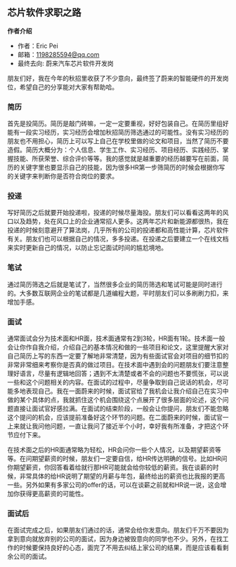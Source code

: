 

## 芯片软件求职之路

**作者介绍**

- 作者：Eric Pei
- 邮箱：1198285594@qq.com
- 最终去向: 蔚来汽车芯片软件开发岗

朋友们好，我在今年的秋招里收获了不少意向，最终签了蔚来的智能硬件的开发岗位，希望自己的分享能对大家有帮助哈。


### 简历
首先是投简历。简历是敲门砖嘛，一定一定要重视，好好包装自己。在简历里组好能有一段实习经历，实习经历会增加秋招简历筛选通过的可能性。没有实习经历的朋友也不用担心，简历上可以写上自己在学校里做的论文和项目，当然了简历不要造假。简历大概分为：个人信息、学生工作、实习经历、项目经历、实践经历、掌握技能、所获荣誉、综合评价等等。我的感觉就是越重要的经历越要写在前面，简历的关键字里也要显示自己的技能，因为很多HR第一步筛简历的时候会根据你写的关键字来判断你是否符合岗位的要求。

### 投递
写好简历之后就要开始投递啦，投递的时候尽量海投。朋友们可以看看这两年的风口以及趋势，处在风口上的企业通常招人更多。这两年芯片和新能源都很热，我在投递的时候刻意避开了算法岗，几乎所有的公司的投递都和高性能计算，芯片软件有关。朋友们也可以根据自己的情况，多多投递。在投递之后要建立一个在线文档来实时更新自己的情况，以防止忘记面试时间的尴尬境地。

### 笔试
通过简历筛选之后就是笔试了，当然很多企业的简历筛选和笔试可能是同时进行的。大多数互联网企业的笔试都是几道编程大题，平时朋友们可以多刷刷力扣，来增加手感。


### 面试
通常面试会分为技术面和HR面，技术面通常有2到3轮，HR面有1轮。技术面一般会让你作自我介绍，介绍自己的基本情况和做的一些项目和论文，这里提醒大家对自己简历上写的东西一定要了解地非常清楚，因为有些面试官会对项目的细节扣的非常非常细来考察你是否真的做过项目。在技术面中遇到会的问题朋友们要注意整理好语言，尽量有逻辑地回答；遇到不太清楚或者不会的问题也不要慌张，可以说一些和这个问题相关的内容。在面试的过程中，尽量争取到自己说话的机会，尽可能多地表现自己。我在一面蔚来的时候，面试官给了我机会让我介绍自己在实习中做的某个具体的点，我就抓住这个机会围绕这个点展开了很多层面的论述，这个问题直接让面试官好感拉满。在面试的结束阶段，一般会让你提问，朋友们不能忽略这个提问的机会，应该提前准备好这个环节的问题。在二面蔚来的时候，面试官一上来就让我问他问题，一直让我问了接近半个小时，幸好我有所准备，才把这个环节应付下来。

在技术面之后的HR面通常略为轻松，HR会问你一些个人情况，以及期望薪资等等。在问期望薪资的时候，朋友们一定要自信，给HR传达明确的信号。比如HR问你期望薪资，你回答看着给就行那HR可能就会给你较低的薪资。我在谈薪的时候，非常具体的给HR说明了期望的月薪与年包，最终给出的薪资也比我报的更高一些。另外如果有多家公司的offer的话，可以在谈薪之前就和HR说一说，这会增加你获得更高薪资的可能性。

### 面试后
在面试完成之后，如果朋友们通过的话，通常会给你发意向。朋友们千万不要因为拿到意向就放弃别的公司的面试，因为身边被毁意向的同学也不少。另外，在找工作的时候要保持良好的心态，面完了不用去纠结上家公司的结果，而是应该看看剩余公司的面试。


